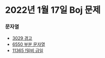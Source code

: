 # 2022년 1월 17일 Boj 문제

### 문자열

- [3029 경고](https://www.acmicpc.net/problem/3029)
- [6550 부분 문자열](https://www.acmicpc.net/problem/6550)
- [11365 !밀비 급일](https://www.acmicpc.net/problem/11365)
